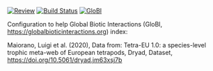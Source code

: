 [![Review](https://github.com/globalbioticinteractions/tetra-eu/actions/workflows/review.yml/badge.svg)](https://github.com/globalbioticinteractions/tetra-eu/actions) [![Build Status](https://app.travis-ci.com/globalbioticinteractions/tetra-eu.svg)](https://app.travis-ci.com/globalbioticinteractions/tetra-eu) [![GloBI](https://api.globalbioticinteractions.org/interaction.svg?accordingTo=globi:globalbioticinteractions/tetra-eu&refutes=true&refutes=false)](https://globalbioticinteractions.org/?accordingTo=globi:globalbioticinteractions/tetra-eu)

Configuration to help Global Biotic Interactions (GloBI, https://globalbioticinteractions.org) index: 

Maiorano, Luigi et al. (2020), Data from: Tetra-EU 1.0: a species-level trophic meta-web of European tetrapods, Dryad, Dataset, https://doi.org/10.5061/dryad.jm63xsj7b